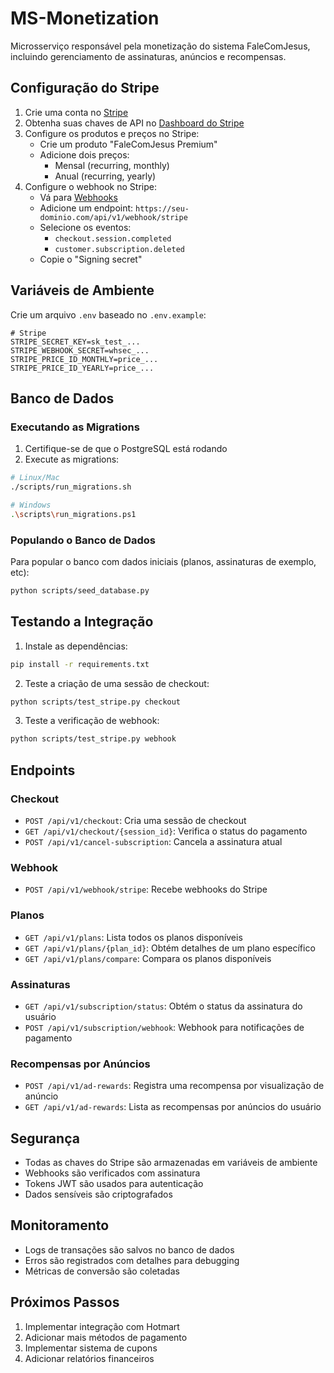 # MS-Monetization

Microsserviço responsável pela monetização do sistema FaleComJesus, incluindo gerenciamento de assinaturas, anúncios e recompensas.

## Configuração do Stripe

1. Crie uma conta no [Stripe](https://stripe.com)
2. Obtenha suas chaves de API no [Dashboard do Stripe](https://dashboard.stripe.com/apikeys)
3. Configure os produtos e preços no Stripe:
   - Crie um produto "FaleComJesus Premium"
   - Adicione dois preços:
     - Mensal (recurring, monthly)
     - Anual (recurring, yearly)
4. Configure o webhook no Stripe:
   - Vá para [Webhooks](https://dashboard.stripe.com/webhooks)
   - Adicione um endpoint: `https://seu-dominio.com/api/v1/webhook/stripe`
   - Selecione os eventos:
     - `checkout.session.completed`
     - `customer.subscription.deleted`
   - Copie o "Signing secret"

## Variáveis de Ambiente

Crie um arquivo `.env` baseado no `.env.example`:

```env
# Stripe
STRIPE_SECRET_KEY=sk_test_...
STRIPE_WEBHOOK_SECRET=whsec_...
STRIPE_PRICE_ID_MONTHLY=price_...
STRIPE_PRICE_ID_YEARLY=price_...
```

## Banco de Dados

### Executando as Migrations

1. Certifique-se de que o PostgreSQL está rodando
2. Execute as migrations:
```bash
# Linux/Mac
./scripts/run_migrations.sh

# Windows
.\scripts\run_migrations.ps1
```

### Populando o Banco de Dados

Para popular o banco com dados iniciais (planos, assinaturas de exemplo, etc):
```bash
python scripts/seed_database.py
```

## Testando a Integração

1. Instale as dependências:
```bash
pip install -r requirements.txt
```

2. Teste a criação de uma sessão de checkout:
```bash
python scripts/test_stripe.py checkout
```

3. Teste a verificação de webhook:
```bash
python scripts/test_stripe.py webhook
```

## Endpoints

### Checkout

- `POST /api/v1/checkout`: Cria uma sessão de checkout
- `GET /api/v1/checkout/{session_id}`: Verifica o status do pagamento
- `POST /api/v1/cancel-subscription`: Cancela a assinatura atual

### Webhook

- `POST /api/v1/webhook/stripe`: Recebe webhooks do Stripe

### Planos

- `GET /api/v1/plans`: Lista todos os planos disponíveis
- `GET /api/v1/plans/{plan_id}`: Obtém detalhes de um plano específico
- `GET /api/v1/plans/compare`: Compara os planos disponíveis

### Assinaturas

- `GET /api/v1/subscription/status`: Obtém o status da assinatura do usuário
- `POST /api/v1/subscription/webhook`: Webhook para notificações de pagamento

### Recompensas por Anúncios

- `POST /api/v1/ad-rewards`: Registra uma recompensa por visualização de anúncio
- `GET /api/v1/ad-rewards`: Lista as recompensas por anúncios do usuário

## Segurança

- Todas as chaves do Stripe são armazenadas em variáveis de ambiente
- Webhooks são verificados com assinatura
- Tokens JWT são usados para autenticação
- Dados sensíveis são criptografados

## Monitoramento

- Logs de transações são salvos no banco de dados
- Erros são registrados com detalhes para debugging
- Métricas de conversão são coletadas

## Próximos Passos

1. Implementar integração com Hotmart
2. Adicionar mais métodos de pagamento
3. Implementar sistema de cupons
4. Adicionar relatórios financeiros 